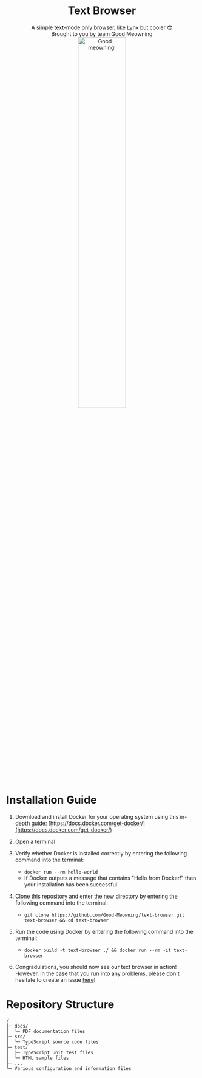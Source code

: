 <h1 align="center">Text Browser</h1>
<p width="100%" align="center">
  A simple text-mode only browser, like Lynx but cooler 😎
  <br />
  Brought to you by team Good Meowning
  <br />
  <a href="https://github.com/Good-Meowning/">
    <img src="https://raw.githubusercontent.com/PockyCalpis/osu-collabs/main/mushroom/good-meowning.gif" width="50%" alt="Good meowning!" align="center">
  </a>
</p>

# Installation Guide

1. Download and install Docker for your operating system using this in-depth guide: [https://docs.docker.com/get-docker/](https://docs.docker.com/get-docker/)

2. Open a terminal

3. Verify whether Docker is installed correctly by entering the following command into the terminal:

   - `docker run --rm hello-world`
   - If Docker outputs a message that contains "Hello from Docker!" then your installation has been successful

4. Clone this repository and enter the new directory by entering the following command into the terminal:

   - `git clone https://github.com/Good-Meowning/text-browser.git text-browser && cd text-browser`

5. Run the code using Docker by entering the following command into the terminal:

   - `docker build -t text-browser ./ && docker run --rm -it text-browser`

6. Congradulations, you should now see our text browser in action! However, in the case that you run into any problems, please don't hesitate to create an issue [here](https://github.com/Good-Meowning/text-browser/issues)!

# Repository Structure

<!-- credits: https://github.com/xiaoluoboding/repository-tree -->

```
/
├─ docs/
│  └─ PDF documentation files
├─ src/
│  └─ TypeScript source code files
├─ test/
│  ├─ TypeScript unit test files
│  └─ HTML sample files
├─ ...
└─ Various configuration and information files
```
